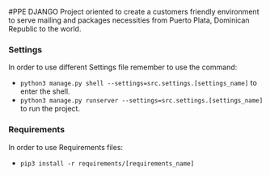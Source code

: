 #PPE DJANGO
Project oriented to create a customers friendly environment to serve mailing and packages necessities from Puerto Plata, Dominican Republic to the world.

### Settings
In order to use different Settings file remember to use the command:
* `python3 manage.py shell --settings=src.settings.[settings_name]` to enter the shell.
* `python3 manage.py runserver --settings=src.settings.[settings_name]` to run the project.

### Requirements
In order to use Requirements files:
* `pip3 install -r requirements/[requirements_name]`
